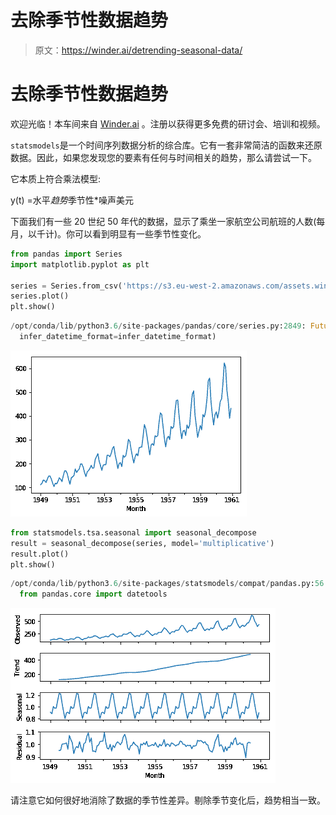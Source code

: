 # 去除季节性数据趋势

> 原文：<https://winder.ai/detrending-seasonal-data/>

# 去除季节性数据趋势

欢迎光临！本车间来自 [Winder.ai](https://Winder.ai/?utm_source=winderresearch&utm_medium=notebook&utm_campaign=workshop&utm_term=individual) 。注册以获得更多免费的研讨会、培训和视频。

`statsmodels`是一个时间序列数据分析的综合库。它有一套非常简洁的函数来还原数据。因此，如果您发现您的要素有任何与时间相关的趋势，那么请尝试一下。

它本质上符合乘法模型:

y(t) =水平*趋势*季节性*噪声美元

下面我们有一些 20 世纪 50 年代的数据，显示了乘坐一家航空公司航班的人数(每月，以千计)。你可以看到明显有一些季节性变化。

```py
from pandas import Series
import matplotlib.pyplot as plt

series = Series.from_csv('https://s3.eu-west-2.amazonaws.com/assets.winderresearch.com/data/international-airline-passengers.csv', header=0)
series.plot()
plt.show() 
```

```py
/opt/conda/lib/python3.6/site-packages/pandas/core/series.py:2849: FutureWarning: from_csv is deprecated. Please use read_csv(...) instead. Note that some of the default arguments are different, so please refer to the documentation for from_csv when changing your function calls
  infer_datetime_format=infer_datetime_format) 
```

![png](img/4d4c0ef41ec09247ba0eda5866c79679.png)

```py
from statsmodels.tsa.seasonal import seasonal_decompose
result = seasonal_decompose(series, model='multiplicative')
result.plot()
plt.show() 
```

```py
/opt/conda/lib/python3.6/site-packages/statsmodels/compat/pandas.py:56: FutureWarning: The pandas.core.datetools module is deprecated and will be removed in a future version. Please use the pandas.tseries module instead.
  from pandas.core import datetools 
```

![png](img/296dfde2a677221545c439e23bf6ae57.png)

请注意它如何很好地消除了数据的季节性差异。剔除季节变化后，趋势相当一致。